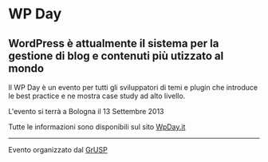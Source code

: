 WP Day
======

WordPress è attualmente il sistema per la gestione di blog e contenuti più utizzato al mondo
------------------------------------------------------------

Il WP Day è un evento per tutti gli sviluppatori di temi e plugin che introduce le best practice e ne mostra case study ad alto livello.

L'evento si terrà a Bologna il 13 Settembre 2013

Tutte le informazioni sono disponibili sul sito [WpDay.it](http://2013.wpday.it)

---

Evento organizzato dal [GrUSP](http://grusp.org)
